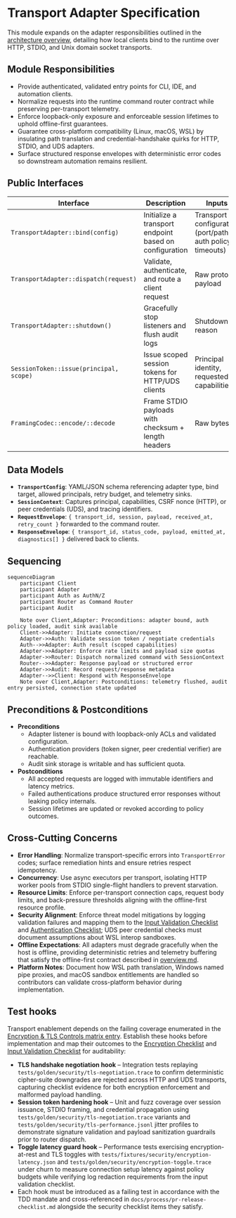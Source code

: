 # Transport Adapter Specification

This module expands on the adapter responsibilities outlined in the [architecture overview](./overview.md), detailing how local clients bind to the runtime over HTTP, STDIO, and Unix domain socket transports.

## Module Responsibilities
- Provide authenticated, validated entry points for CLI, IDE, and automation clients.
- Normalize requests into the runtime command router contract while preserving per-transport telemetry.
- Enforce loopback-only exposure and enforceable session lifetimes to uphold offline-first guarantees.
- Guarantee cross-platform compatibility (Linux, macOS, WSL) by insulating path translation and credential-handshake quirks for HTTP, STDIO, and UDS adapters.
- Surface structured response envelopes with deterministic error codes so downstream automation remains resilient.

## Public Interfaces

| Interface | Description | Inputs | Outputs |
|-----------|-------------|--------|---------|
| `TransportAdapter::bind(config)` | Initialize a transport endpoint based on configuration | Transport configuration (port/path, auth policy, timeouts) | Running listener handle, lifecycle hooks |
| `TransportAdapter::dispatch(request)` | Validate, authenticate, and route a client request | Raw protocol payload | Normalized runtime command + context |
| `TransportAdapter::shutdown()` | Gracefully stop listeners and flush audit logs | Shutdown reason | Confirmation of teardown + persisted audit pointers |
| `SessionToken::issue(principal, scope)` | Issue scoped session tokens for HTTP/UDS clients | Principal identity, requested capabilities | Signed session token |
| `FramingCodec::encode/::decode` | Frame STDIO payloads with checksum + length headers | Raw bytes | Structured payload (request or response) |

## Data Models
- **`TransportConfig`**: YAML/JSON schema referencing adapter type, bind target, allowed principals, retry budget, and telemetry sinks.
- **`SessionContext`**: Captures principal, capabilities, CSRF nonce (HTTP), or peer credentials (UDS), and tracing identifiers.
- **`RequestEnvelope`**: `{ transport_id, session, payload, received_at, retry_count }` forwarded to the command router.
- **`ResponseEnvelope`**: `{ transport_id, status_code, payload, emitted_at, diagnostics[] }` delivered back to clients.

## Sequencing

```mermaid
sequenceDiagram
    participant Client
    participant Adapter
    participant Auth as AuthN/Z
    participant Router as Command Router
    participant Audit

    Note over Client,Adapter: Preconditions: adapter bound, auth policy loaded, audit sink available
    Client->>Adapter: Initiate connection/request
    Adapter->>Auth: Validate session token / negotiate credentials
    Auth-->>Adapter: Auth result (scoped capabilities)
    Adapter->>Adapter: Enforce rate limits and payload size quotas
    Adapter->>Router: Dispatch normalized command with SessionContext
    Router-->>Adapter: Response payload or structured error
    Adapter->>Audit: Record request/response metadata
    Adapter-->>Client: Respond with ResponseEnvelope
    Note over Client,Adapter: Postconditions: telemetry flushed, audit entry persisted, connection state updated
```

## Preconditions & Postconditions
- **Preconditions**
  - Adapter listener is bound with loopback-only ACLs and validated configuration.
  - Authentication providers (token signer, peer credential verifier) are reachable.
  - Audit sink storage is writable and has sufficient quota.
- **Postconditions**
  - All accepted requests are logged with immutable identifiers and latency metrics.
  - Failed authentications produce structured error responses without leaking policy internals.
  - Session lifetimes are updated or revoked according to policy outcomes.

## Cross-Cutting Concerns
- **Error Handling**: Normalize transport-specific errors into `TransportError` codes; surface remediation hints and ensure retries respect idempotency.
- **Concurrency**: Use async executors per transport, isolating HTTP worker pools from STDIO single-flight handlers to prevent starvation.
- **Resource Limits**: Enforce per-transport connection caps, request body limits, and back-pressure thresholds aligning with the offline-first resource profile.
- **Security Alignment**: Enforce threat model mitigations by logging validation failures and mapping them to the [Input Validation Checklist](../security/threat-model.md#input-validation-checklist) and [Authentication Checklist](../security/threat-model.md#authentication-checklist); UDS peer credential checks must document assumptions about WSL interop sandboxes.
- **Offline Expectations**: All adapters must degrade gracefully when the host is offline, providing deterministic retries and telemetry buffering that satisfy the offline-first contract described in [overview.md](./overview.md).
- **Platform Notes**: Document how WSL path translation, Windows named pipe proxies, and macOS sandbox entitlements are handled so contributors can validate cross-platform behavior during implementation.

## Test hooks
Transport enablement depends on the failing coverage enumerated in the [Encryption & TLS Controls matrix entry](../testing/test-matrix.md#encryption--tls-controls). Establish these hooks before implementation and map their outcomes to the [Encryption Checklist](../security/threat-model.md#encryption-checklist) and [Input Validation Checklist](../security/threat-model.md#input-validation-checklist) for auditability:
- **TLS handshake negotiation hook** – Integration tests replaying `tests/golden/security/tls-negotiation.trace` to confirm deterministic cipher-suite downgrades are rejected across HTTP and UDS transports, capturing checklist evidence for both encryption enforcement and malformed payload handling.
- **Session token hardening hook** – Unit and fuzz coverage over session issuance, STDIO framing, and credential propagation using `tests/golden/security/tls-negotiation.trace` variants and `tests/golden/security/tls-performance.jsonl` jitter profiles to demonstrate signature validation and payload sanitization guardrails prior to router dispatch.
- **Toggle latency guard hook** – Performance tests exercising encryption-at-rest and TLS toggles with `tests/fixtures/security/encryption-latency.json` and `tests/golden/security/encryption-toggle.trace` under churn to measure connection setup latency against policy budgets while verifying log redaction requirements from the input validation checklist.
- Each hook must be introduced as a failing test in accordance with the TDD mandate and cross-referenced in `docs/process/pr-release-checklist.md` alongside the security checklist items they satisfy.
